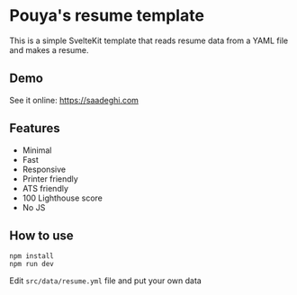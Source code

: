 # Pouya's resume template

This is a simple SvelteKit template that reads resume data from a YAML file and makes a resume.

## Demo

See it online: https://saadeghi.com

## Features

- Minimal
- Fast
- Responsive
- Printer friendly
- ATS friendly
- 100 Lighthouse score
- No JS

## How to use

```
npm install
npm run dev
```

Edit `src/data/resume.yml` file and put your own data
